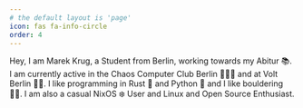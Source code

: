 ```yaml
---
# the default layout is 'page'
icon: fas fa-info-circle
order: 4
---
```


Hey, I am Marek Krug, a Student from Berlin, working towards my Abitur 📚.
I am currently active in the Chaos Computer Club Berlin 👨‍💻🔌 and at Volt Berlin 🐻💜.
I like programming in Rust 🦀 and Python 🐍 and I like bouldering 🧗🏼. I am also a casual NixOS ❄️ User and Linux and Open Source Enthusiast.